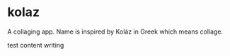 # kolaz
A collaging app. Name is inspired by Koláz in Greek which means collage.

test content writing
